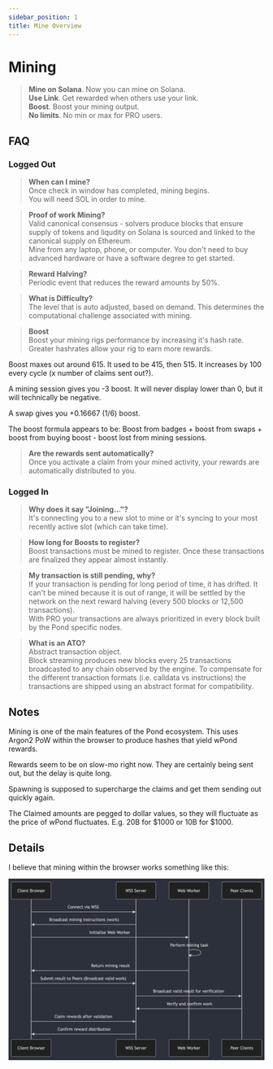 ```yaml
---
sidebar_position: 1
title: Mine Overview
---
```

 
# Mining

>**Mine on Solana**. Now you can mine on Solana.\
>**Use Link**. Get rewarded when others use your link.\
>**Boost**. Boost your mining output.\
>**No limits**. No min or max for <span className="text-green">PRO</span> users.


## FAQ

### Logged Out

>**When can I mine?**\
>Once check in window has completed, mining begins.\
>You will need SOL in order to mine.

>**Proof of work Mining?**\
>Valid canonical consensus - solvers produce blocks that ensure supply of tokens and liqudity on Solana is sourced and linked to the canonical supply on Ethereum.\
>Mine from any laptop, phone, or computer. You don't need to buy advanced hardware or have a software degree to get started.

>**Reward Halving?**\
>Periodic event that reduces the reward amounts by 50%.

>**What is Difficulty?**\
>The level that is auto adjusted, based on demand. This determines the computational challenge associated with mining.

>**Boost**\
>Boost your mining rigs performance by increasing it's hash rate. Greater hashrates allow your rig to earn more rewards.

Boost maxes out around 615. It used to be 415, then 515. It increases by 100 every cycle (x number of claims sent out?). 

A mining session gives you -3 boost. It will never display lower than 0, but it will technically be negative.

A swap gives you +0.16667 (1/6) boost.

The boost formula appears to be: Boost from badges + boost from swaps + boost from buying boost - boost lost from mining sessions.

>**Are the rewards sent automatically?**\
>Once you activate a claim from your mined activity, your rewards are automatically distributed to you.

### Logged In

>**Why does it say "Joining..."?**\
>It's connecting you to a new slot to mine or it's syncing to your most recently active slot (which can take time).

>**How long for Boosts to register?**\
>Boost transactions must be mined to register. Once these transactions are finalized they appear almost instantly.

>**My transaction is still pending, why?**\
>If your transaction is pending for long period of time, it has drifted. It can't be mined because it is out of range, it will be settled by the network on the next reward halving (every 500 blocks or 12,500 transactions).\
>With <span className="text-green">PRO</span> your transactions are always prioritized in every block built by the Pond specific nodes.

>**What is an ATO?**\
>Abstract transaction object.\
>Block streaming produces new blocks every 25 transactions broadcasted to any chain observed by the engine. To compensate for the different transaction formats (i.e. calldata vs instructions) the transactions are shipped using an abstract format for compatibility.

## Notes

Mining is one of the main features of the Pond ecosystem. This uses Argon2 PoW within the browser to produce hashes that yield wPond rewards.

Rewards seem to be on slow-mo right now. They are certainly being sent out, but the delay is quite long.

Spawning is supposed to supercharge the claims and get them sending out quickly again.

The Claimed amounts are pegged to dollar values, so they will fluctuate as the price of wPond fluctuates. E.g. 20B for $1000 or 10B for $1000.

## Details

I believe that mining within the browser works something like this:

![mining flow](image-9.png)